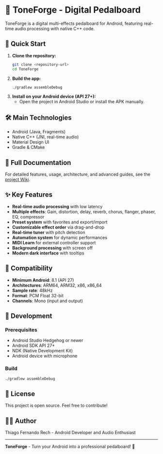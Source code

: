 # 🎸 ToneForge - Digital Pedalboard

ToneForge is a digital multi-effects pedalboard for Android, featuring real-time audio processing with native C++ code.

## 🚀 Quick Start

1. **Clone the repository:**
   ```bash
   git clone <repository-url>
   cd ToneForge
   ```
2. **Build the app:**
   ```bash
   ./gradlew assembleDebug
   ```
3. **Install on your Android device (API 27+):**
   - Open the project in Android Studio or install the APK manually.

## 🛠️ Main Technologies
- Android (Java, Fragments)
- Native C++ (JNI, real-time audio)
- Material Design UI
- Gradle & CMake

## 📖 Full Documentation
For detailed features, usage, architecture, and advanced guides, see the [project Wiki](https://github.com/ThiagoRech1997/ToneForge/wiki).

## ✨ Key Features

- **Real-time audio processing** with low latency
- **Multiple effects**: Gain, distortion, delay, reverb, chorus, flanger, phaser, EQ, compressor
- **Preset system** with favorites and export/import
- **Customizable effect order** via drag-and-drop
- **Real-time tuner** with pitch detection
- **Automation system** for dynamic performances
- **MIDI Learn** for external controller support
- **Background processing** with screen off
- **Modern dark interface** with tooltips

## 📱 Compatibility

- **Minimum Android**: 8.1 (API 27)
- **Architectures**: ARM64, ARM32, x86, x86_64
- **Sample rate**: 48kHz
- **Format**: PCM Float 32-bit
- **Channels**: Mono (input and output)

## 🔧 Development

### Prerequisites
- Android Studio Hedgehog or newer
- Android SDK API 27+
- NDK (Native Development Kit)
- Android device with microphone

### Build
```bash
./gradlew assembleDebug
```

## 📄 License

This project is open source. Feel free to contribute!

## 👨‍💻 Author

Thiago Fernando Rech - Android Developer and Audio Enthusiast

---

**ToneForge** - Turn your Android into a professional pedalboard! 🎸

